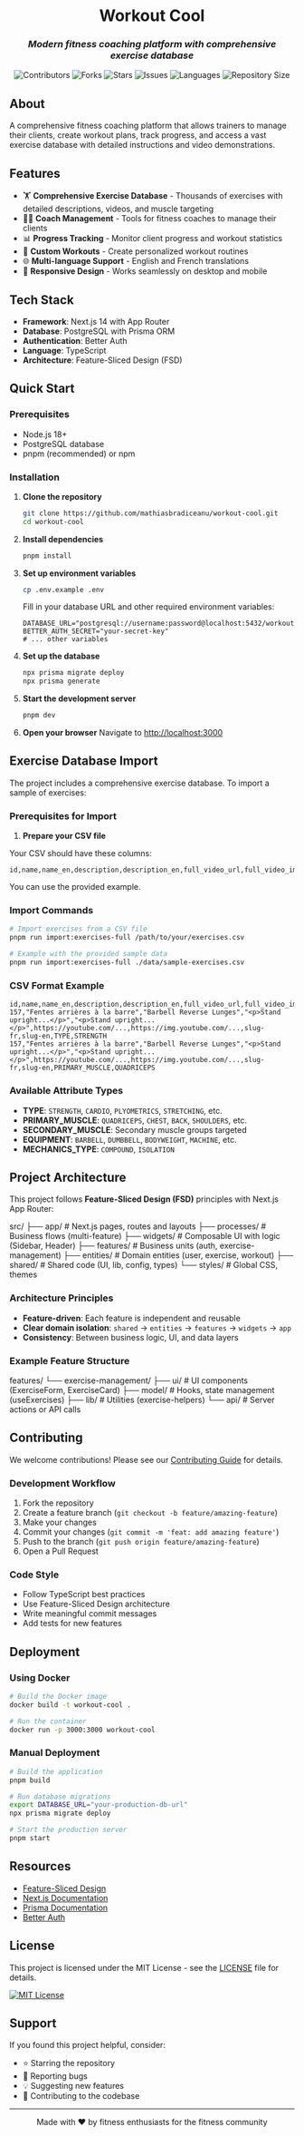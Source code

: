 <div align="center">
<h1>Workout Cool</h1>
<h3><em>Modern fitness coaching platform with comprehensive exercise database</em></h3>
<p>
<img src="https://img.shields.io/github/contributors/mathiasbradiceanu/workout-cool?style=plastic" alt="Contributors">
<img src="https://img.shields.io/github/forks/mathiasbradiceanu/workout-cool" alt="Forks">
<img src="https://img.shields.io/github/stars/mathiasbradiceanu/workout-cool" alt="Stars">
<img src="https://img.shields.io/github/issues/mathiasbradiceanu/workout-cool" alt="Issues">
<img src="https://img.shields.io/github/languages/count/mathiasbradiceanu/workout-cool" alt="Languages">
<img src="https://img.shields.io/github/repo-size/mathiasbradiceanu/workout-cool" alt="Repository Size">
</p>
</div>

## About

A comprehensive fitness coaching platform that allows trainers to manage their clients, create workout plans, track progress, and access a
vast exercise database with detailed instructions and video demonstrations.

## Features

- 🏋️ **Comprehensive Exercise Database** - Thousands of exercises with detailed descriptions, videos, and muscle targeting
- 👨‍🏫 **Coach Management** - Tools for fitness coaches to manage their clients
- 📊 **Progress Tracking** - Monitor client progress and workout statistics
- 🎯 **Custom Workouts** - Create personalized workout routines
- 🌐 **Multi-language Support** - English and French translations
- 📱 **Responsive Design** - Works seamlessly on desktop and mobile

## Tech Stack

- **Framework**: Next.js 14 with App Router
- **Database**: PostgreSQL with Prisma ORM
- **Authentication**: Better Auth
- **Language**: TypeScript
- **Architecture**: Feature-Sliced Design (FSD)

## Quick Start

### Prerequisites

- Node.js 18+
- PostgreSQL database
- pnpm (recommended) or npm

### Installation

1. **Clone the repository**

   ```bash
   git clone https://github.com/mathiasbradiceanu/workout-cool.git
   cd workout-cool
   ```

2. **Install dependencies**

   ```bash
   pnpm install
   ```

3. **Set up environment variables**

   ```bash
   cp .env.example .env
   ```

   Fill in your database URL and other required environment variables:

   ```env
   DATABASE_URL="postgresql://username:password@localhost:5432/workout_cool"
   BETTER_AUTH_SECRET="your-secret-key"
   # ... other variables
   ```

4. **Set up the database**

   ```bash
   npx prisma migrate deploy
   npx prisma generate
   ```

5. **Start the development server**

   ```bash
   pnpm dev
   ```

6. **Open your browser** Navigate to [http://localhost:3000](http://localhost:3000)

## Exercise Database Import

The project includes a comprehensive exercise database. To import a sample of exercises:

### Prerequisites for Import

1. **Prepare your CSV file**

Your CSV should have these columns:

```
id,name,name_en,description,description_en,full_video_url,full_video_image_url,introduction,introduction_en,slug,slug_en,attribute_name,attribute_value
```

You can use the provided example.

### Import Commands

```bash
# Import exercises from a CSV file
pnpm run import:exercises-full /path/to/your/exercises.csv

# Example with the provided sample data
pnpm run import:exercises-full ./data/sample-exercises.csv
```

### CSV Format Example

```csv
id,name,name_en,description,description_en,full_video_url,full_video_image_url,introduction,introduction_en,slug,slug_en,attribute_name,attribute_value
157,"Fentes arrières à la barre","Barbell Reverse Lunges","<p>Stand upright...</p>","<p>Stand upright...</p>",https://youtube.com/...,https://img.youtube.com/...,slug-fr,slug-en,TYPE,STRENGTH
157,"Fentes arrières à la barre","Barbell Reverse Lunges","<p>Stand upright...</p>","<p>Stand upright...</p>",https://youtube.com/...,https://img.youtube.com/...,slug-fr,slug-en,PRIMARY_MUSCLE,QUADRICEPS
```

### Available Attribute Types

- **TYPE**: `STRENGTH`, `CARDIO`, `PLYOMETRICS`, `STRETCHING`, etc.
- **PRIMARY_MUSCLE**: `QUADRICEPS`, `CHEST`, `BACK`, `SHOULDERS`, etc.
- **SECONDARY_MUSCLE**: Secondary muscle groups targeted
- **EQUIPMENT**: `BARBELL`, `DUMBBELL`, `BODYWEIGHT`, `MACHINE`, etc.
- **MECHANICS_TYPE**: `COMPOUND`, `ISOLATION`

## Project Architecture

This project follows **Feature-Sliced Design (FSD)** principles with Next.js App Router:

src/ ├── app/ # Next.js pages, routes and layouts ├── processes/ # Business flows (multi-feature) ├── widgets/ # Composable UI with logic
(Sidebar, Header) ├── features/ # Business units (auth, exercise-management) ├── entities/ # Domain entities (user, exercise, workout) ├──
shared/ # Shared code (UI, lib, config, types) └── styles/ # Global CSS, themes

### Architecture Principles

- **Feature-driven**: Each feature is independent and reusable
- **Clear domain isolation**: `shared` → `entities` → `features` → `widgets` → `app`
- **Consistency**: Between business logic, UI, and data layers

### Example Feature Structure

features/ └── exercise-management/ ├── ui/ # UI components (ExerciseForm, ExerciseCard) ├── model/ # Hooks, state management (useExercises)
├── lib/ # Utilities (exercise-helpers) └── api/ # Server actions or API calls

## Contributing

We welcome contributions! Please see our [Contributing Guide](CONTRIBUTING.md) for details.

### Development Workflow

1. Fork the repository
2. Create a feature branch (`git checkout -b feature/amazing-feature`)
3. Make your changes
4. Commit your changes (`git commit -m 'feat: add amazing feature'`)
5. Push to the branch (`git push origin feature/amazing-feature`)
6. Open a Pull Request

### Code Style

- Follow TypeScript best practices
- Use Feature-Sliced Design architecture
- Write meaningful commit messages
- Add tests for new features

## Deployment

### Using Docker

```bash
# Build the Docker image
docker build -t workout-cool .

# Run the container
docker run -p 3000:3000 workout-cool
```

### Manual Deployment

```bash
# Build the application
pnpm build

# Run database migrations
export DATABASE_URL="your-production-db-url"
npx prisma migrate deploy

# Start the production server
pnpm start
```

## Resources

- [Feature-Sliced Design](https://feature-sliced.design/)
- [Next.js Documentation](https://nextjs.org/docs)
- [Prisma Documentation](https://www.prisma.io/docs/)
- [Better Auth](https://github.com/better-auth/better-auth)

## License

This project is licensed under the MIT License - see the [LICENSE](LICENSE) file for details.

[![MIT License](https://img.shields.io/badge/License-MIT-green.svg)](https://choosealicense.com/licenses/mit/)

## Support

If you found this project helpful, consider:

- ⭐ Starring the repository
- 🐛 Reporting bugs
- 💡 Suggesting new features
- 🤝 Contributing to the codebase

---

<div align="center">
Made with ❤️ by fitness enthusiasts for the fitness community
</div>

